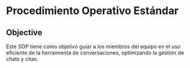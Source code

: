 # Procedimiento Operativo Estándar

## Objective

Este SOP tiene como objetivo guiar a los miembros del equipo en el uso eficiente de la herramienta de conversaciones, optimizando la gestión de chats y citas.


